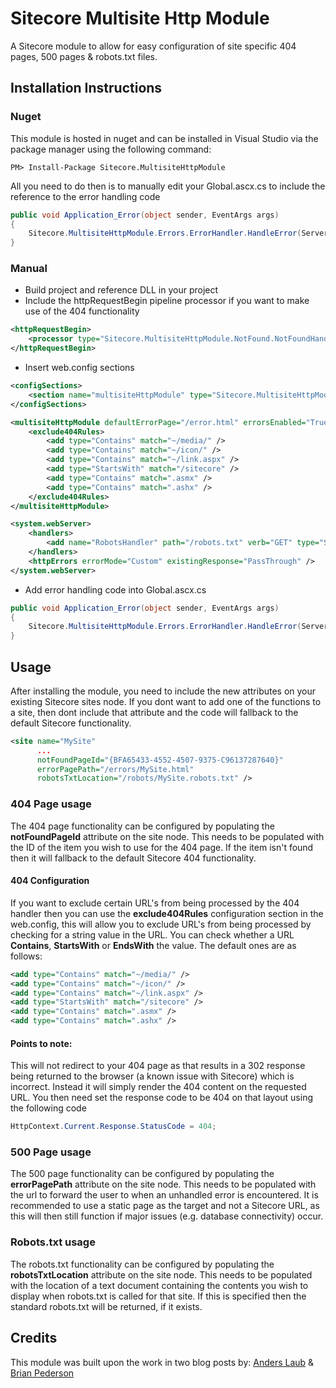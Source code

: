 # Sitecore Multisite Http Module

A Sitecore module to allow for easy configuration of site specific 404 pages, 500 pages & robots.txt files.


## Installation Instructions

### Nuget
This module is hosted in nuget and can be installed in Visual Studio via the package manager using the following command:

```nuget
PM> Install-Package Sitecore.MultisiteHttpModule
```

All you need to do then is to manually edit your Global.ascx.cs to include the reference to the error handling code

```c#
public void Application_Error(object sender, EventArgs args)
{
    Sitecore.MultisiteHttpModule.Errors.ErrorHandler.HandleError(Server.GetLastError());
}
```

### Manual
* Build project and reference DLL in your project
* Include the httpRequestBegin pipeline processor if you want to make use of the 404 functionality

```xml
<httpRequestBegin>
    <processor type="Sitecore.MultisiteHttpModule.NotFound.NotFoundHandler, Sitecore.MultisiteHttpModule" patch:after="processor[@type='Sitecore.Pipelines.HttpRequest.ItemResolver, Sitecore.Kernel']" />
</httpRequestBegin>

```

* Insert web.config sections

```xml
<configSections>
    <section name="multisiteHttpModule" type="Sitecore.MultisiteHttpModule.Configuration.MultisiteHttpModuleSettings, Sitecore.MultisiteHttpModule" />
</configSections>

<multisiteHttpModule defaultErrorPage="/error.html" errorsEnabled="True" notFoundEnabled="True">
    <exclude404Rules>
        <add type="Contains" match="~/media/" />
        <add type="Contains" match="~/icon/" />
        <add type="Contains" match="~/link.aspx" />
        <add type="StartsWith" match="/sitecore" />
        <add type="Contains" match=".asmx" />
        <add type="Contains" match=".ashx" />
    </exclude404Rules>
</multisiteHttpModule>

<system.webServer>
    <handlers>
        <add name="RobotsHandler" path="/robots.txt" verb="GET" type="Sitecore.MultisiteHttpModule.Robots.RobotsHandler, Sitecore.MultisiteHttpModule" />
    </handlers>
    <httpErrors errorMode="Custom" existingResponse="PassThrough" />
</system.webServer>
```
* Add error handling code into Global.ascx.cs

```c#
public void Application_Error(object sender, EventArgs args)
{
    Sitecore.MultisiteHttpModule.Errors.ErrorHandler.HandleError(Server.GetLastError());
}
```

## Usage

After installing the module, you need to include the new attributes on your existing Sitecore sites node. If you dont want to add one of the functions to a site, then dont include that attribute and the code will fallback to the default Sitecore functionality.

```xml
<site name="MySite" 
      ...
      notFoundPageId="{BFA65433-4552-4507-9375-C96137287640}"
      errorPagePath="/errors/MySite.html" 
      robotsTxtLocation="/robots/MySite.robots.txt" />
```

### 404 Page usage
The 404 page functionality can be configured by populating the **notFoundPageId** attribute on the site node. This needs to be populated with the ID of the item you wish to use for the 404 page. If the item isn't found then it will fallback to the default Sitecore 404 functionality.

#### 404 Configuration
If you want to exclude certain URL's from being processed by the 404 handler then you can use the **exclude404Rules** configuration section in the web.config, this will allow you to exclude URL's from being processed by checking for a string value in the URL. You can check whether a URL **Contains**, **StartsWith** or **EndsWith** the value. The default ones are as follows:

```xml
<add type="Contains" match="~/media/" />
<add type="Contains" match="~/icon/" />
<add type="Contains" match="~/link.aspx" />
<add type="StartsWith" match="/sitecore" />
<add type="Contains" match=".asmx" />
<add type="Contains" match=".ashx" />
```

#### Points to note:
This will not redirect to your 404 page as that results in a 302 response being returned to the browser (a known issue with Sitecore) which is incorrect. Instead it will simply render the 404 content on the requested URL. You then need set the response code to be 404 on that layout using the following code

```c#
HttpContext.Current.Response.StatusCode = 404;
```

### 500 Page usage
The 500 page functionality can be configured by populating the **errorPagePath** attribute on the site node. This needs to be populated with the url to forward the user to when an unhandled error is encountered. It is recommended to use a static page as the target and not a Sitecore URL, as this will then still function if major issues (e.g. database connectivity) occur.

### Robots.txt usage
The robots.txt functionality can be configured by populating the **robotsTxtLocation** attribute on the site node. This needs to be populated with the location of a text document containing the contents you wish to display when robots.txt is called for that site. If this is specified then the standard robots.txt will be returned, if it exists.

## Credits

This module was built upon the work in two blog posts by:
[Anders Laub](http://laubplusco.net/handling-404-sitecore-avoid-302-redirects/ "Handling 404 in a Sitecore multisite solution and avoid 302 redirects.") &amp;
[Brian Pederson](http://briancaos.wordpress.com/2013/03/21/sitecore-404-without-302/ "Sitecore 404 without 302")
